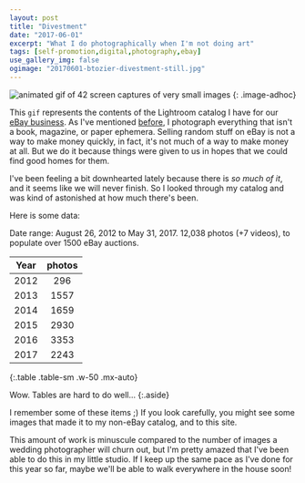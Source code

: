 ```yaml
---
layout: post
title: "Divestment"
date: "2017-06-01"
excerpt: "What I do photographically when I'm not doing art"
tags: [self-promotion,digital,photography,ebay]
use_gallery_img: false
ogimage: "20170601-btozier-divestment-still.jpg"
---
```


![animated gif of 42 screen captures of very small images](/images/adhoc/2017-06-01-btozier-lrebay.gif 'Divestment')
{: .image-adhoc}

This `gif` represents the contents of the Lightroom catalog I have for our [eBay business](http://stores.ebay.com/cornersbumpedbooksandantiques/). As I've mentioned [before](/sketches-and-doodles/), I photograph everything that isn't a book, magazine, or paper ephemera. Selling random stuff on eBay is not a way to make money quickly, in fact, it's not much of a way to make money at all. But we do it because things were given to us in hopes that we could find good homes for them.

I've been feeling a bit downhearted lately because there is *so much of it*, and it seems like we will never finish. So I looked through my catalog and was kind of astonished at how much there's been.

Here is some data:

Date range: August 26, 2012 to May 31, 2017. 12,038 photos (+7 videos), to populate over 1500 eBay auctions.

| Year | photos |
| :---:| :---:  |
| 2012 |   296  |
| 2013 |  1557  |
| 2014 |  1659  |
| 2015 |  2930  |
| 2016 |  3353  |
| 2017 |  2243  |
{:.table .table-sm .w-50 .mx-auto}

Wow. Tables are hard to do well...
{:.aside}

I remember some of these items ;) If you look carefully, you might see some images that made it to my non-eBay catalog, and to this site.

This amount of work is minuscule compared to the number of images a wedding photographer will churn out, but I'm pretty amazed that I've been able to do this in my little studio. If I keep up the same pace as I've done for this year so far, maybe we'll be able to walk everywhere in the house soon!
